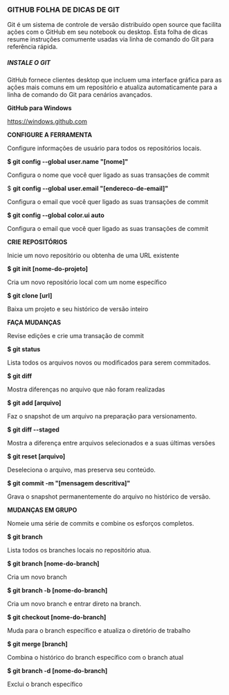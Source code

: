 ### **GITHUB FOLHA DE DICAS DE GIT**

Git é um sistema de controle de versão distribuído open source que facilita ações com o GitHub em seu notebook ou  desktop. Esta folha de dicas resume instruções comumente usadas via linha de comando do Git para referência  rápida.

##### **INSTALE O GIT** 

GitHub fornece clientes desktop que incluem uma interface gráfica  para as ações mais comuns em um repositório e atualiza automaticamente para a linha de comando do Git para cenários avançados.

**GitHub para Windows** 

https://windows.github.com

**CONFIGURE A FERRAMENTA**

Configure informações de usuário para todos os repositórios locais.

**$ git config --global user.name "[nome]"**

Configura o nome que você quer ligado as suas transações de  commit 

 $ **git config --global user.email "[endereco-de-email]"**

Configura o email que você quer ligado as suas transações de commit

**$ git config --global color.ui auto**

Configura o email que você quer ligado as suas transações de commit

 **CRIE REPOSITÓRIOS**

Inicie um novo repositório ou obtenha de uma URL existente

**$ git init [nome-do-projeto]**

Cria um novo repositório local com um nome específico

**$ git clone [url]**

Baixa um projeto e seu histórico de versão inteiro

**FAÇA MUDANÇAS**

Revise edições e crie uma transação de commit

**$ git status**

Lista todos os arquivos novos ou modificados para serem commitados.

**$ git diff**

Mostra diferenças no arquivo que não foram realizadas

**$ git add [arquivo]**

Faz o snapshot de um arquivo na preparação para versionamento.

**$ git diff --staged**

Mostra a diferença entre arquivos selecionados e a suas últimas  versões

**$ git reset [arquivo]**

Deseleciona o arquivo, mas preserva seu conteúdo.

**$ git commit -m "[mensagem descritiva]"**

Grava o snapshot permanentemente do arquivo no histórico de versão.

**MUDANÇAS EM GRUPO**

Nomeie uma série de commits e combine os esforços completos.

**$ git branch**

Lista todos os branches locais no repositório atua.

**$ git branch [nome-do-branch]**

Cria um novo branch

**$ git branch -b  [nome-do-branch]**

Cria um novo branch e entrar direto na branch.

**$ git checkout [nome-do-branch]**

Muda para o branch específico e atualiza o diretório de trabalho

**$ git merge [branch]**

Combina o histórico do branch específico com o branch atual

**$ git branch -d [nome-do-branch]**

Exclui o branch específico

















































